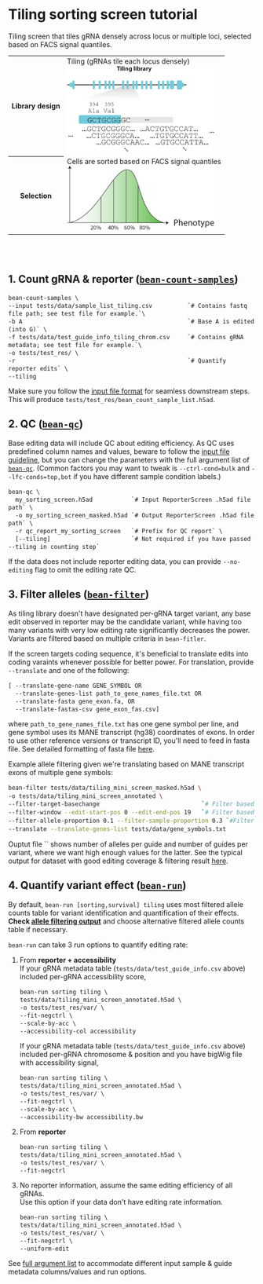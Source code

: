 # Tiling sorting screen tutorial
Tiling screen that tiles gRNA densely across locus or multiple loci, selected based on FACS signal quantiles.  

<table>
  <tr>
    <th>Library design</th>
    <td>Tiling (gRNAs tile each locus densely)   <br> <img src="../../imgs/tiling.png" alt="tiling library design" width="300"/> </td>
  </tr>
  <tr>
    <th>Selection</th>
    <td>Cells are sorted based on FACS signal quantiles  <br>  <img src="../../imgs/sorting_bins@8x.png" alt="variant library design" width="300"/></td>
  </tr>
</table>

<br></br>

## 1. Count gRNA & reporter ([`bean-count-samples`](../../README#bean-count-samples-count-reporter-screen-data))
```
bean-count-samples \
--input tests/data/sample_list_tiling.csv          `# Contains fastq file path; see test file for example.`\
-b A                                               `# Base A is edited (into G)` \
-f tests/data/test_guide_info_tiling_chrom.csv     `# Contains gRNA metadata; see test file for example.`\
-o tests/test_res/ \
-r                                                 `# Quantify reporter edits` \
--tiling
```
Make sure you follow the [input file format](../../README#input-file-format) for seamless downstream steps. This will produce `tests/test_res/bean_count_sample_list.h5ad`. 

## 2. QC ([`bean-qc`](../../README#bean-qc-qc-of-reporter-screen-data))
Base editing data will include QC about editing efficiency. As QC uses predefined column names and values, beware to follow the [input file guideline](../../README#input-file-format), but you can change the parameters with the full argument list of [`bean-qc`](../../README#bean-qc-qc-of-reporter-screen-data). (Common factors you may want to tweak is `--ctrl-cond=bulk` and `--lfc-conds=top,bot` if you have different sample condition labels.)
```
bean-qc \
  my_sorting_screen.h5ad           `# Input ReporterScreen .h5ad file path` \
  -o my_sorting_screen_masked.h5ad `# Output ReporterScreen .h5ad file path` \
  -r qc_report_my_sorting_screen   `# Prefix for QC report` \
  [--tiling]                       `# Not required if you have passed --tiling in counting step`
```



If the data does not include reporter editing data, you can provide `--no-editing` flag to omit the editing rate QC.

## 3. Filter alleles ([`bean-filter`](../../README#bean-filter-filtering-and-optionally-translating-alleles))
As tiling library doesn't have designated per-gRNA target variant, any base edit observed in reporter may be the candidate variant, while having too many variants with very low editing rate significantly decreases the power. Variants are filtered based on multiple criteria in `bean-fitler`.  

If the screen targets coding sequence, it's beneficial to translate edits into coding varaints whenever possible for better power. For translation, provide `--translate` and one of the following:
```
[ --translate-gene-name GENE_SYMBOL OR
  --translate-genes-list path_to_gene_names_file.txt OR
  --translate-fasta gene_exon.fa, OR
  --translate-fastas-csv gene_exon_fas.csv]
```
where `path_to_gene_names_file.txt` has one gene symbol per line, and gene symbol uses its MANE transcript (hg38) coordinates of exons. In order to use other reference versions or transcript ID, you'll need to feed in fasta file. See detailed formatting of fasta file [here](../../README#translating-alleles).

Example allele filtering given we're translating based on MANE transcript exons of multiple gene symbols:

```bash
bean-filter tests/data/tiling_mini_screen_masked.h5ad \
-o tests/data/tiling_mini_screen_annotated \
--filter-target-basechange                             `# Filter based on intended base changes. If -b A was provided in bean-count, filters for A>G edit. If -b C was provided, filters for C>T edit.`\
--filter-window --edit-start-pos 0 --edit-end-pos 19   `# Filter based on editing window in spacer position within reporter.`\
--filter-allele-proportion 0.1 --filter-sample-proportion 0.3 `#Filter based on allele proportion larger than 0.1 in at least 0.3 (30%) of the control samples.` \
--translate --translate-genes-list tests/data/gene_symbols.txt
```

Ouptut file `` shows number of alleles per guide and number of guides per variant, where we want high enough values for the latter. See the typical output for dataset with good editing coverage & filtering result [here](../example_filtering_ouptut/).

## 4. Quantify variant effect ([`bean-run`](../../README#bean-run-quantify-variant-effects))
By default, `bean-run [sorting,survival] tiling` uses most filtered allele counts table for variant identification and quantification of their effects. **Check [allele filtering output](../example_filtering_ouptut/)** and choose alternative filtered allele counts table if necessary.   

`bean-run` can take 3 run options to quantify editing rate:  
1. From **reporter + accessibility**  
    If your gRNA metadata table (`tests/data/test_guide_info.csv` above) included per-gRNA accessibility score, 
    ```
    bean-run sorting tiling \
    tests/data/tiling_mini_screen_annotated.h5ad \
    -o tests/test_res/var/ \
    --fit-negctrl \
    --scale-by-acc \
    --accessibility-col accessibility
    ```
    If your gRNA metadata table (`tests/data/test_guide_info.csv` above) included per-gRNA chromosome & position and you have bigWig file with accessibility signal, 
    ```
    bean-run sorting tiling \
    tests/data/tiling_mini_screen_annotated.h5ad \
    -o tests/test_res/var/ \
    --fit-negctrl \
    --scale-by-acc \
    --accessibility-bw accessibility.bw
    ```

2. From **reporter**
    ```
    bean-run sorting tiling \
    tests/data/tiling_mini_screen_annotated.h5ad \
    -o tests/test_res/var/ \
    --fit-negctrl 
    ```
3. No reporter information, assume the same editing efficiency of all gRNAs.  
    Use this option if your data don't have editing rate information.
    ```
    bean-run sorting tiling \
    tests/data/tiling_mini_screen_annotated.h5ad \
    -o tests/test_res/var/ \
    --fit-negctrl \
    --uniform-edit
    ```

See [full argument list](../../README#optional-parameters) to accommodate different input sample & guide metadata columns/values and run options.